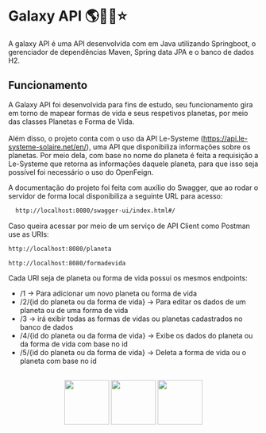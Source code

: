 # Galaxy API 🌎🌠🌙⭐

A galaxy API é uma API desenvolvida com em Java utilizando Springboot, o gerenciador de dependências Maven, Spring data JPA e o banco de dados H2. 

## Funcionamento
A Galaxy API foi desenvolvida para fins de estudo, seu funcionamento gira em torno de mapear formas de vida e seus respetivos planetas, por meio das classes Planetas e Forma de Vida.
<br>
<br>
Além disso, o projeto conta com o uso da API Le-Systeme (https://api.le-systeme-solaire.net/en/), uma API que disponibiliza informações sobre os planetas. Por meio dela, com base no nome do planeta é feita a requisição a Le-Systeme que retorna as informações daquele planeta, para que isso seja possível foi necessário o uso do OpenFeign.

A documentação do projeto foi feita com auxílio do Swagger, que ao rodar o servidor de forma local disponibiliza a seguinte URL para acesso:
```bash
  http://localhost:8080/swagger-ui/index.html#/
  ```
  
Caso queira acessar por meio de um serviço de API Client como Postman use as URIs:
```bash
http://localhost:8080/planeta
```
```bash
http://localhost:8080/formadevida
```
Cada URI seja de planeta ou forma de vida possui os mesmos endpoints:
- /1 -> Para adicionar um novo planeta ou forma de vida
- /2/{id do planeta ou da forma de vida} -> Para editar os dados de um planeta ou de uma forma de vida
- /3 -> irá exibir todas as formas de vidas ou planetas cadastrados no banco de dados
- /4/{id do planeta ou da forma de vida} -> Exibe os dados do planeta ou da forma de vida com base no id
- /5/{id do planeta ou da forma de vida} -> Deleta a forma de vida ou o planeta com base no id
  
##
<div align = center>
<img height = 90px weight =80px src="https://cdn.jsdelivr.net/gh/devicons/devicon@latest/icons/java/java-original-wordmark.svg" />
<img  height = 90px weight =80px src="https://cdn.jsdelivr.net/gh/devicons/devicon@latest/icons/maven/maven-original.svg" />
<img  height = 90px weight =80px src="https://cdn.jsdelivr.net/gh/devicons/devicon@latest/icons/spring/spring-original-wordmark.svg" />
</div>
          
          
          

